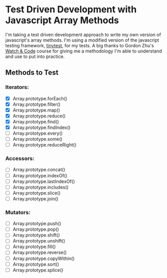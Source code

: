 # Test Driven Development with Javascript Array Methods

I'm taking a test driven development approach to write my own version of javascript's array methods. I'm using a modified version of the javascript testing framework, [tinytest](https://github.com/joewalnes/tinytest), for my tests. A big thanks to Gordon Zhu's [Watch & Code](http://watchandcode.com) course for giving me a methodology I'm able to understand and use to put into practice.

## Methods to Test

### Iterators:

-[x] Array.prototype.forEach()
-[x] Array.prototype.filter()
-[x] Array.prototype.map()
-[x] Array.prototype.reduce()
-[x] Array.prototype.find()
-[x] Array.prototype.findIndex()
-[ ] Array.prototype.every()
-[ ] Array.prototype.some()
-[ ] Array.prototype.reduceRight()

### Accessors:

-[ ] Array.prototype.concat()
-[ ] Array.prototype.indexOf()
-[ ] Array.prototype.lastIndexOf()
-[ ] Array.prototype.includes()
-[ ] Array.prototype.slice()
-[ ] Array.prototype.join()

### Mutators:

-[ ] Array.prototype.push()
-[ ] Array.prototype.pop()
-[ ] Array.prototype.shift()
-[ ] Array.prototype.unshift()
-[ ] Array.prototype.fill()
-[ ] Array.prototype.reverse()
-[ ] Array.prototype.copyWithin()
-[ ] Array.prototype.sort()
-[ ] Array.prototype.splice()
